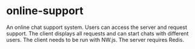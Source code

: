 # online-support
An online chat support system. Users can access the server and request support. The client displays all requests and can start chats with different users. The client needs to be run with NW.js. The server requires Redis.
